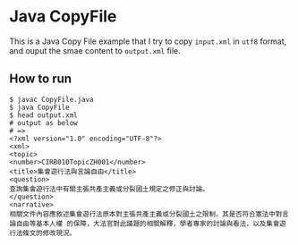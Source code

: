Java CopyFile
=============

This is a Java Copy File example that I try to copy `input.xml` in `utf8` format, and ouput the smae content to `output.xml` file.

## How to run

```
$ javac CopyFile.java
$ java CopyFile 
$ head output.xml
# output as below	
# =>
<?xml version="1.0" encoding="UTF-8"?>
<xml>
<topic>
<number>CIRB010TopicZH001</number>
<title>集會遊行法與言論自由</title>
<question>
查詢集會遊行法中有關主張共產主義或分裂國土規定之修正與討論。
</question>
<narrative>
相關文件內容應敘述集會遊行法原本對主張共產主義或分裂國土之限制，其是否符合憲法中對言論自由等基本人權 的保障，大法官對此議題的相關解釋，學者專家的討論與看法，以及集會遊行法條文的修改現況。

```
